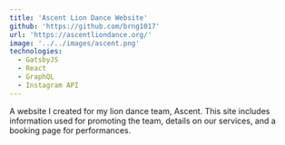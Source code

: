 ```yaml
---
title: 'Ascent Lion Dance Website'
github: 'https://github.com/brng1017'
url: 'https://ascentliondance.org/'
image: '../../images/ascent.png'
technologies:
  - GatsbyJS
  - React
  - GraphQL
  - Instagram API
---
```


A website I created for my lion dance team, Ascent. This site includes information used for promoting the team, details on our services, and a booking page for performances.
